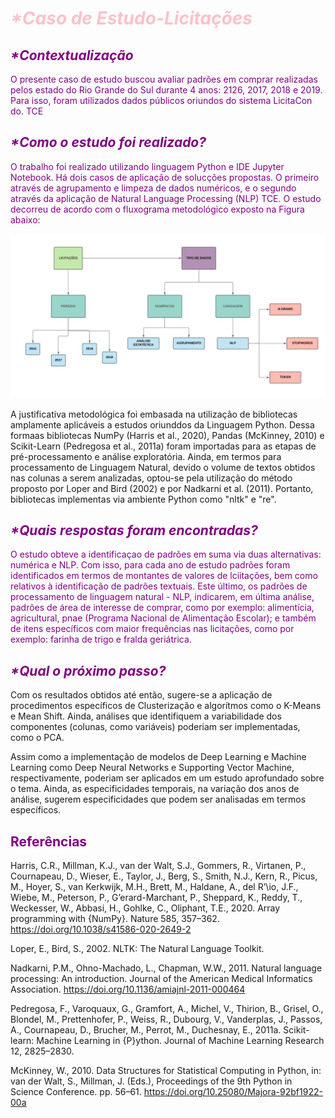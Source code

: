 # <font color = pink> _*Caso de Estudo-Licitações_ </font>

## <font color = purple> _*Contextualização_ </font>
<font color = purple> O presente caso de estudo buscou avaliar padrões em comprar realizadas pelos estado do Rio Grande do Sul durante 4 anos: 2126, 2017, 2018 e 2019. Para isso, foram utilizados dados públicos oriundos do sistema LicitaCon do. TCE</font>

## <font color = purple> _*Como o estudo foi realizado?_ </font>
<font color = purple> O trabalho foi realizado utilizando linguagem Python e IDE Jupyter Notebook. Há dois casos de aplicação de solucções propostas. O primeiro através de agrupamento e limpeza de dados numéricos, e o segundo através da aplicação de Natural Language Processing (NLP) TCE. O estudo decorreu de acordo com o fluxograma metodológico exposto na Figura abaixo: 
</font>

![Alt Text](Figures/flux.jpeg) 

A justificativa metodológica foi embasada na utilização de bibliotecas amplamente aplicáveis a estudos oriunddos da Linguagem Python. Dessa formaas bibliotecas NumPy (Harris et al., 2020), Pandas (McKinney, 2010) e Scikit-Learn (Pedregosa et al., 2011a) foram importadas para as etapas de pré-processamento e análise exploratória.
Ainda, em termos para processamento de Linguagem Natural, devido o volume de textos obtidos nas colunas a serem analizadas, optou-se pela utilização do método proposto por Loper and Bird (2002) e por Nadkarni et al. (2011). Portanto, bibliotecas implementas via ambiente Python como "nltk" e "re".



## <font color = purple> _*Quais respostas foram encontradas?_ </font>

<font color = purple> O estudo obteve a identificaçao de padrões em suma via duas alternativas: numérica e NLP. Com isso, para cada ano de estudo padrões foram identificados em termos de montantes de valores de lciitações, bem como relativos à identificação de padrões textuais. Este último, os padrões de processamento de linguagem natural - NLP, indicarem, em última análise, padrões de área de interesse de comprar, como por exemplo: alimentícia, agricultural, pnae (Programa Nacional de Alimentação Escolar); e também de itens específicos com maior frequências nas licitações, como por exemplo: farinha de trigo e fralda geriátrica.

</font>

 ## <font color = purple> _*Qual o próximo passo?_ </font>
Com os resultados obtidos até então, sugere-se a aplicação de procedimentos específicos de Clusterização e algorítmos como o K-Means e Mean Shift. Ainda, análises que identifiquem a variabilidade dos componentes (colunas, como variáveis) poderiam ser implementadas, como o PCA.
  
Assim como a implementação de modelos de Deep Learning e Machine Learning como Deep Neural Networks e Supporting Vector Machine, respectivamente, poderiam ser aplicados em um estudo aprofundado sobre o tema. Ainda, as especificidades temporais, na variação dos anos de análise, sugerem especificidades que podem ser analisadas em termos específicos.
  
## <font color = purple> Referências </font>
Harris, C.R., Millman, K.J., van der Walt, S.J., Gommers, R., Virtanen, P., Cournapeau, D., Wieser, E., Taylor, J., Berg, S., Smith, N.J., Kern, R., Picus, M., Hoyer, S., van Kerkwijk, M.H., Brett, M., Haldane, A., del R’\io, J.F., Wiebe, M., Peterson, P., G’erard-Marchant, P., Sheppard, K., Reddy, T., Weckesser, W., Abbasi, H., Gohlke, C., Oliphant, T.E., 2020. Array programming with {NumPy}. Nature 585, 357–362. https://doi.org/10.1038/s41586-020-2649-2

Loper, E., Bird, S., 2002. NLTK: The Natural Language Toolkit.

Nadkarni, P.M., Ohno-Machado, L., Chapman, W.W., 2011. Natural language processing: An introduction. Journal of the American Medical Informatics Association. https://doi.org/10.1136/amiajnl-2011-000464

Pedregosa, F., Varoquaux, G., Gramfort, A., Michel, V., Thirion, B., Grisel, O., Blondel, M., Prettenhofer, P., Weiss, R., Dubourg, V., Vanderplas, J., Passos, A., Cournapeau, D., Brucher, M., Perrot, M., Duchesnay, E., 2011a. Scikit-learn: Machine Learning in {P}ython. Journal of Machine Learning Research 12, 2825–2830.

McKinney, W., 2010. Data Structures for Statistical Computing in Python, in: van der Walt, S., Millman, J. (Eds.), Proceedings of the 9th Python in Science Conference. pp. 56–61. https://doi.org/10.25080/Majora-92bf1922-00a
